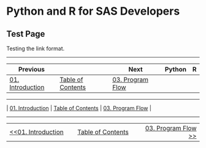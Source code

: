 # Python and R for SAS Developers

## Test Page

Testing the link format.

---

| Previous |   | Next     | Python        | R               |
| -------------- | ----------- | ----------- | ------------- | --------------- |
| [01. Introduction](01_Introduction.md) | [Table of Contents](00_TOC.md) | [03. Program Flow](03_ProgramFlow.md) |

---

| [01. Introduction](01_Introduction.md) | [Table of Contents](00_TOC.md) | [03. Program Flow](03_ProgramFlow.md) |

---

<table width="100%">
  <tr>
    <td width="33%" align="left"><a href="01_Introduction.md">&lt;&lt;01. Introduction</a></td>
    <td width="34%" align="center"><a href="00_TOC.md">Table of Contents</a></td>
    <td width="33%" align="right"><a href="03_ProgramFlow.md">03. Program Flow &gt;&gt;</a></td>
  </tr>
</table>